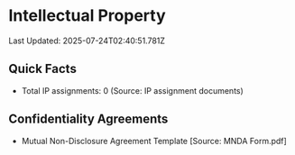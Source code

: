 # Intellectual Property
Last Updated: 2025-07-24T02:40:51.781Z

## Quick Facts
- Total IP assignments: 0 (Source: IP assignment documents)

## Confidentiality Agreements
- Mutual Non-Disclosure Agreement Template [Source: MNDA Form.pdf]

